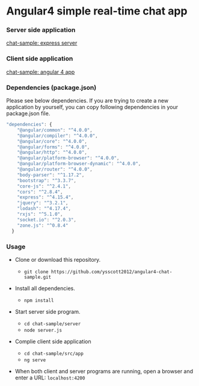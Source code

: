 # Angular4 simple real-time chat app

### Server side application
[chat-sample: express server](https://github.com/ysscott2012/angular4-chat-sample/tree/master/server)

### Client side application
[chat-sample: angular 4 app](https://github.com/ysscott2012/angular4-chat-sample/tree/master/src/app)

### Dependencies (package.json)

Please see below dependencies. If you are trying to create a new application by yourself, you can copy following dependencies in your package.json file. 
```Javascript
"dependencies": {
    "@angular/common": "^4.0.0",
    "@angular/compiler": "^4.0.0",
    "@angular/core": "^4.0.0",
    "@angular/forms": "^4.0.0",
    "@angular/http": "^4.0.0",
    "@angular/platform-browser": "^4.0.0",
    "@angular/platform-browser-dynamic": "^4.0.0",
    "@angular/router": "^4.0.0",
    "body-parser": "^1.17.2",
    "bootstrap": "^3.3.7",
    "core-js": "^2.4.1",
    "cors": "^2.8.4",
    "express": "^4.15.4",
    "jquery": "^3.2.1",
    "lodash": "^4.17.4",
    "rxjs": "^5.1.0",
    "socket.io": "^2.0.3",
    "zone.js": "^0.8.4"
  }
```
### Usage

- Clone or download this repository. 
  - `git clone https://github.com/ysscott2012/angular4-chat-sample.git`
  
- Install all dependencies.
  - `npm install`
  
- Start server side program.
  - `cd chat-sample/server`
  - `node server.js`
  
- Complie client side application
  - `cd chat-sample/src/app`
  - `ng serve`
  
- When both client and server programs are running, open a browser and enter a URL: `localhost:4200`


